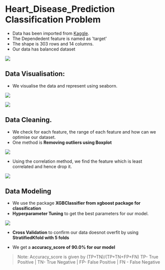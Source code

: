 # Heart_Disease_Prediction Classification Problem

- Data has been imported from [Kaggle](https://www.kaggle.com/ronitf/heart-disease-uci).
- The Dependedent feature is named as 'target'
- The shape is 303 rows and 14 columns.
- Our data has balanced dataset 

![](master/Images/h3.png)

## Data Visualisation:
- We visualise the data and represent using seaborn.

![](/master/Images/h1.png)

![](master/Images/h2.png)

## Data Cleaning.
- We check for each feature, the range of each feature and how can we optimise our dataset.
- One method is **Removing outliers using Boxplot**

![](master/Images/h4.png)

- Using the correlation method, we find the feature which is least correlated and hence drop it.

![](master/Images/h5.png)

## Data Modeling
- We use the package **XGBClassifier from xgboost package for classification**
- **Hyperparameter Tuning** to get the best parameters for our model.

![](master/Images/h6.png)

- **Cross Validation** to confirm our data doesnot overfit by using **StratifiedKfold with 5 folds**

- We get a **accuracy_score of 90.0% for our model**

> Note: Accuracy_score is given by (TP+TN)/(TP+TN+FP+FN)
> TP- True Positive | TN- True Negative | FP- False Positive | FN - False Negative
